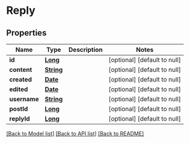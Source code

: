 # Reply
## Properties

Name | Type | Description | Notes
------------ | ------------- | ------------- | -------------
**id** | [**Long**](long.md) |  | [optional] [default to null]
**content** | [**String**](string.md) |  | [optional] [default to null]
**created** | [**Date**](DateTime.md) |  | [optional] [default to null]
**edited** | [**Date**](DateTime.md) |  | [optional] [default to null]
**username** | [**String**](string.md) |  | [optional] [default to null]
**postId** | [**Long**](long.md) |  | [optional] [default to null]
**replyId** | [**Long**](long.md) |  | [optional] [default to null]

[[Back to Model list]](../README.md#documentation-for-models) [[Back to API list]](../README.md#documentation-for-api-endpoints) [[Back to README]](../README.md)

